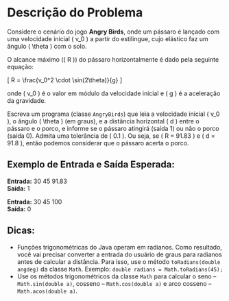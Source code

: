 # Descrição do Problema

Considere o cenário do jogo **Angry Birds**, onde um pássaro é lançado com uma velocidade inicial \( v_0 \) a partir do estilingue, cujo elástico faz um ângulo \( \theta \) com o solo.

O alcance máximo (\( R \)) do pássaro horizontalmente é dado pela seguinte equação:

\[
R = \frac{v_0^2 \cdot \sin(2\theta)}{g}
\]

onde \( v_0 \) é o valor em módulo da velocidade inicial e \( g \) é a aceleração da gravidade.

Escreva um programa (classe `AngryBirds`) que leia a velocidade inicial \( v_0 \), o ângulo \( \theta \) (em graus), e a distância horizontal \( d \) entre o pássaro e o porco, e informe se o pássaro atingirá (saída 1) ou não o porco (saída 0). Admita uma tolerância de \( 0.1 \). Ou seja, se \( R = 91.83 \) e \( d = 91.8 \), então podemos considerar que o pássaro acerta o porco.

## Exemplo de Entrada e Saída Esperada:

**Entrada:** 30 45 91.83  
**Saída:** 1

**Entrada:** 30 45 100  
**Saída:** 0

## Dicas:

- Funções trigonométricas do Java operam em radianos. Como resultado, você vai precisar converter a entrada do usuário de graus para radianos antes de calcular a distância. Para isso, use o método `toRadians(double angdeg)` da classe `Math`. Exemplo: `double radians = Math.toRadians(45);`
- Use os métodos trigonométricos da classe `Math` para calcular o seno – `Math.sin(double a)`, cosseno – `Math.cos(double a)` e arco cosseno – `Math.acos(double a)`.
